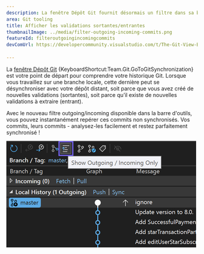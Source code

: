 ```yaml
---
description: La fenêtre Dépôt Git fournit désormais un filtre dans sa barre d’outils pour afficher uniquement les validations sortantes/entrantes.
area: Git tooling
title: Afficher les validations sortantes/entrantes
thumbnailImage: ../media/filter-outgoing-incoming-commits.png
featureId: filteroutgoingincomingcommits
devComUrl: https://developercommunity.visualstudio.com/t/The-Git-View-Branch-Outgoing-Commits-sec/10720545

---
```



La [fenêtre Dépôt Git](vscmd://Team.Git.GoToGitSynchronization) {KeyboardShortcut:Team.Git.GoToGitSynchronization} est votre point de départ pour comprendre votre historique Git. Lorsque vous travaillez sur une branche locale, cette dernière peut se désynchroniser avec votre dépôt distant, soit parce que vous avez créé de nouvelles validations (sortantes), soit parce qu’il existe de nouvelles validations à extraire (entrant).

Avec le nouveau filtre outgoing/incoming disponible dans la barre d'outils, vous pouvez instantanément repérer ces commits non synchronisés. Vos commits, leurs commits - analysez-les facilement et restez parfaitement synchronisé !

![Bouton de la barre d'outils Afficher uniquement les commits sortants et entrants](../media/filter-outgoing-incoming-commits.png)
